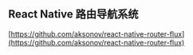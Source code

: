 ## React Native 路由导航系统
[https://github.com/aksonov/react-native-router-flux](https://github.com/aksonov/react-native-router-flux)
